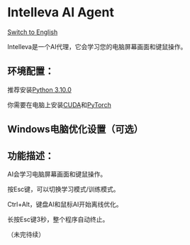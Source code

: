 # Intelleva AI Agent
[Switch to English](https://github.com/EBmddQaKd4l07nugeT7UjWIMn/Intelleva-AI-Agent/blob/main/README_EN.md)

Intelleva是一个AI代理，它会学习您的电脑屏幕画面和键鼠操作。

## 环境配置：

推荐安装[Python 3.10.0](https://www.python.org/downloads/release/python-3100/)

你需要在电脑上安装[CUDA](https://developer.nvidia.com/cuda-toolkit)和[PyTorch](https://pytorch.org/get-started/locally/)

## Windows电脑优化设置（可选）

## 功能描述：

AI会学习电脑屏幕画面和键鼠操作。

按Esc键，可以切换学习模式/训练模式。

Ctrl+Alt，键盘AI和鼠标AI开始离线优化。

长按Esc键3秒，整个程序自动终止。

（未完待续）

